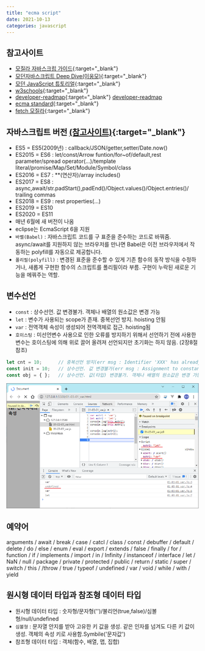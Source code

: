 ```yaml
---
title: "ecma script"
date: 2021-10-13
categories: javascript  
---
```


## 참고사이트

* [모질라 자바스크립 가이드](https://developer.mozilla.org/ko/docs/Web/JavaScript/Guide){:target="_blank"}
* [모던자바스크립트 Deep Dive(이웅모)](https://poiemaweb.com/js-introduction){:target="_blank"}
* [모던 JavaScript 튜토리얼](https://ko.javascript.info/){:target="_blank"}
* [w3schools](http://w3schools.com){:target="_blank"}
* [developer-readmap](https://github.com/kamranahmedse/developer-roadmap){:target="_blank"} [developer-readmap](https://roadmap.sh/)
* [ecma standard](https://www.ecma-international.org/publications-and-standards/standards/ecma-262/){:target="_blank"}
* [fetch 모질라](https://developer.mozilla.org/ko/docs/Web/API/Fetch_API/Using_Fetch){:target="_blank"}

## 자바스크립트 버전 [(참고사이트)](https://www.greycampus.com/blog/programming/java-script-versions){:target="_blank"}

* ES5    = ES5(2009년) : callback/JSON/getter,setter/Date.now() 
* ES2015 = ES6 : let/const/Arrow funtion/for~of/default,rest parameter/spread operator(...)/template literal/promise/Map/Set/Module/Symbol/class
* ES2016 = ES7 : **(연산자)/array includes()
* ES2017 = ES8 : async,await/str.padStart(),padEnd()/Object.values()/Object.entries()/ trailing commas
* ES2018 = ES9 : rest properties(...)
* ES2019 = ES10
* ES2020 = ES11
* 매년 6월에 새 버전이 나옴
* eclipse는 EcmaScript 6을 지원
* `바벨(Babel)` : 자바스크립트 코드를 구 표준을 준수하는 코드로 바꿔줌. async/await를 지원하지 않는 브라우저를 만나면 Babel은 이전 브라우저에서 작동하는 polyfill를 자동으로 제공합니다.
* `폴리필(polyfill)` : 변경된 표준을 준수할 수 있게 기존 함수의 동작 방식을 수정하거나, 새롭게 구현한 함수의 스크립트를 폴리필이라 부름. 구현이 누락된 새로운 기능을 메꿔주는 역할.

## 변수선언

* `const` : 상수선언. 값 변경불가. 객체나 배열의 원소값은 변경 가능 
* `let` : 변수가 사용되는 scope가 존재. 중복선언 방지.  hoisting 안됨
* `var` : 전역객체 속성이 생성되어 전역객체로 접근. hoisting됨
* `호이스팅` : 미선언변수 사용으로 인한 오류를 방지하기 위해서 선언하기 전에 사용한 변수는 호이스팅에 의해 위로 끌어 올려져 선언되지만 초기화는 하지 않음. (2장8절 참조)

```javascript
let cnt = 10;      // 중복선언 방지(err msg : Identifier 'XXX' has already been declared)
const init = 10;   // 상수선언. 값 변경불가(err msg : Assignment to constant variable)
const obj = { };   // 상수선언. 값(타입) 변경불가. 객체나 배열의 원소값은 변경 가능
```

![var](./img/var01.png)  

## 예약어

arguments / await / break / case / catcl / class / const / debuffer / default / delete / do / else / enum / eval / export / extends / false / finally / for / function / if / implements / import / in / Infinity / instanceof / interface / let / NaN / null / package / private / protected / public / return / static / super / switch / this / /throw / true / typeof / undefined / var / void / while / with / yield

## 원시형 데이터 타입과 참조형 데이터 타입

* 원시형 데이터 타입 : 숫자형/문자형('')/불리언(true,false)/심볼형/null/undefined
* `심볼형` : 문자열 안지를 받아 고유한 키 값을 생성. 같은 인자를 넘겨도 다른 키 값이 생성. 객체의 속성 키로 사용함.Symbile('문자값') 
* 참조형 데이터 타입 : 객체(함수, 배열, 맵, 집합)

